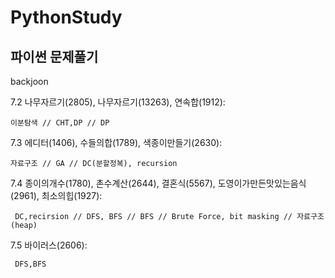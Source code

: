 # PythonStudy
파이썬 문제풀기
----------------
backjoon

7.2 나무자르기(2805), 나무자르기(13263), 연속합(1912):

    이분탐색 // CHT,DP // DP

7.3 에디터(1406), 수들의합(1789), 색종이만들기(2630):

    자료구조 // GA // DC(분할정복), recursion
 
7.4  종이의개수(1780), 촌수계산(2644), 결혼식(5567), 도영이가만든맛있는음식(2961), 최소의힙(1927):

     DC,recirsion // DFS, BFS // BFS // Brute Force, bit masking // 자료구조(heap)

7.5 바이러스(2606):

     DFS,BFS
